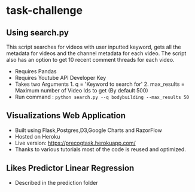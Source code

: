 # task-challenge

## Using search.py
This script searches for videos with user inputted keyword, gets all the metadata for videos and the channel metadata for each video. The script also has an option to get 10 recent comment threads for each video.
* Requires Pandas
* Requires Youtube API Developer Key
* Takes two Arguments 1. q = 'Keyword to search for' 2. max_results = Maximum number of Video Ids to get (By default 500)
* Run command : ``` python search.py --q bodybuilding --max_results 50 ```

## Visualizations Web Application
* Built using Flask,Postgres,D3,Google Charts and RazorFlow
* Hosted on Heroku
* Live version: https://precogtask.herokuapp.com/
* Thanks to various tutorials most of the code is reused and optimized.

## Likes Predictor Linear Regression
* Described in the prediction folder
